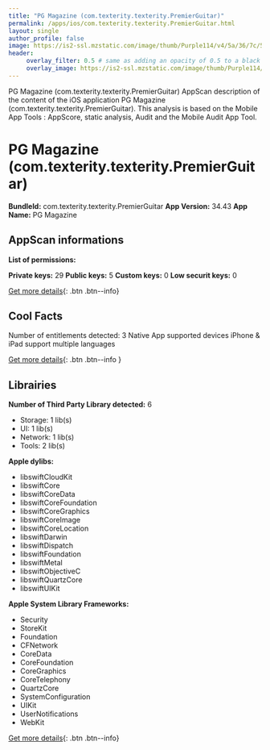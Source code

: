 ```yaml
---
title: "PG Magazine (com.texterity.texterity.PremierGuitar)"
permalink: /apps/ios/com.texterity.texterity.PremierGuitar.html
layout: single
author_profile: false
image: https://is2-ssl.mzstatic.com/image/thumb/Purple114/v4/5a/36/7c/5a367c72-0107-9789-0955-cf31cd280965/appIcon-0-0-1x_U007emarketing-0-0-0-10-0-0-sRGB-0-0-0-GLES2_U002c0-512MB-85-220-0-0.png/512x512bb.jpg
header: 
     overlay_filter: 0.5 # same as adding an opacity of 0.5 to a black background
     overlay_image: https://is2-ssl.mzstatic.com/image/thumb/Purple114/v4/5a/36/7c/5a367c72-0107-9789-0955-cf31cd280965/appIcon-0-0-1x_U007emarketing-0-0-0-10-0-0-sRGB-0-0-0-GLES2_U002c0-512MB-85-220-0-0.png/512x512bb.jpg
---
```

PG Magazine (com.texterity.texterity.PremierGuitar) AppScan description of the content of the iOS application PG Magazine (com.texterity.texterity.PremierGuitar). This analysis is based on the Mobile App Tools : AppScore, static analysis, Audit and the Mobile Audit App Tool.

# PG Magazine (com.texterity.texterity.PremierGuitar)

**BundleId:** com.texterity.texterity.PremierGuitar
**App Version:** 34.43
**App Name:** PG Magazine


## AppScan informations 

**List of permissions:** 
  
  
**Private keys:** 29
**Public keys:** 5
**Custom keys:** 0
**Low securit keys:** 0
  
[Get more details](/pricing.html){: .btn .btn--info}

## Cool Facts

Number of entitlements detected: 3
Native App
supported devices iPhone & iPad
support multiple languages
  
[Get more details](/pricing.html){: .btn .btn--info }

## Librairies 
**Number of Third Party Library detected:** 6
- Storage: 1 lib(s)
- UI: 1 lib(s)
- Network: 1 lib(s)
- Tools: 2 lib(s)


**Apple dylibs:**
- libswiftCloudKit
- libswiftCore
- libswiftCoreData
- libswiftCoreFoundation
- libswiftCoreGraphics
- libswiftCoreImage
- libswiftCoreLocation
- libswiftDarwin
- libswiftDispatch
- libswiftFoundation
- libswiftMetal
- libswiftObjectiveC
- libswiftQuartzCore
- libswiftUIKit


**Apple System Library Frameworks:**
- Security
- StoreKit
- Foundation
- CFNetwork
- CoreData
- CoreFoundation
- CoreGraphics
- CoreTelephony
- QuartzCore
- SystemConfiguration
- UIKit
- UserNotifications
- WebKit


  
[Get more details](/pricing.html){: .btn .btn--info}

